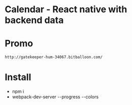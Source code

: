 # Calendar - React native with backend data

# Promo
    http://gatekeeper-hum-34067.bitballoon.com/

# Install
 - npm i
 - webpack-dev-server --progress --colors
